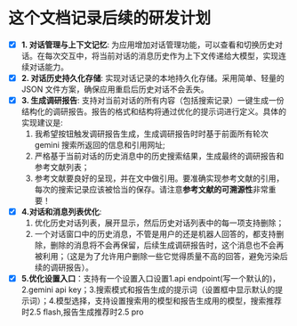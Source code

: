 # 这个文档记录后续的研发计划

- [x] **1. 对话管理与上下文记忆**: 为应用增加对话管理功能，可以查看和切换历史对话。在每次交互中，将当前对话的消息历史作为上下文传递给大模型，实现连续对话能力。
- [x] **2. 对话历史持久化存储**: 实现对话记录的本地持久化存储。采用简单、轻量的 JSON 文件方案，确保应用重启后历史对话不会丢失。
- [x] **3. 生成调研报告**: 支持对当前对话的所有内容（包括搜索记录）一键生成一份结构化的调研报告。报告的格式和结构将通过优化的提示词进行定义。具体的实现建议是:
    1. 我希望按钮触发调研报告生成，生成调研报告时时基于前面所有轮次gemini 搜索所返回的信息和引用网址;
    2. 严格基于当前对话的历史消息中的历史搜索结果，生成最终的调研报告和参考文献列表；
    3. 参考文献要良好的呈现，并在文中做引用。要准确实现参考文献的引用，每次的搜索记录应该被恰当的保存。请注意**参考文献的可溯源性**非常重要！
- [x] **4.对话和消息列表优化**:
    1. 优化历史对话列表，展开显示，然后历史对话列表中的每一项支持删除；
    2. 一个对话窗口中的历史消息，不管是用户的还是机器人回答的，都支持删除，删除的消息将不会再保留，后续生成调研报告时，这个消息也不会再被利用；（这是为了允许用户删除一些它觉得质量不高的回答，避免污染后续的调研报告）。
- [x] **5.优化设置入口**：支持有一个设置入口设置1.api endpoint(写一个默认的)，2.gemini api key；3.搜索模式和报告生成的提示词（设置框中显示默认的提示词）；4.模型选择，支持设置搜索用的模型和报告生成用的模型，搜索推荐时2.5 flash,报告生成推荐时2.5 pro